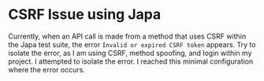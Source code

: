 # CSRF Issue using Japa

Currently, when an API call is made from a method that uses CSRF within the Japa test suite, the error ```Invalid or expired CSRF token``` appears. Try to isolate the error, as I am using CSRF, method spoofing, and login within my project. I attempted to isolate the error. I reached this minimal configuration where the error occurs.
